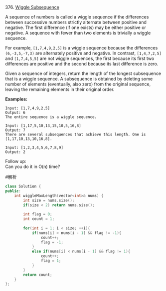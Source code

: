 376\. [Wiggle Subsequence](https://leetcode.com/problems/wiggle-subsequence/)

A sequence of numbers is called a wiggle sequence if the differences between successive numbers strictly alternate between positive and negative. The first difference (if one exists) may be either positive or negative. A sequence with fewer than two elements is trivially a wiggle sequence.

For example, `[1,7,4,9,2,5]` is a wiggle sequence because the differences `(6,-3,5,-7,3)` are alternately positive and negative. In contrast, `[1,4,7,2,5]` and `[1,7,4,5,5]` are not wiggle sequences, the first because its first two differences are positive and the second because its last difference is zero.

Given a sequence of integers, return the length of the longest subsequence that is a wiggle sequence. A subsequence is obtained by deleting some number of elements (eventually, also zero) from the original sequence, leaving the remaining elements in their original order.

**Examples:**  
```
Input: [1,7,4,9,2,5]  
Output: 6  
The entire sequence is a wiggle sequence.

Input: [1,17,5,10,13,15,10,5,16,8]
Output: 7
There are several subsequences that achieve this length. One is [1,17,10,13,10,16,8].

Input: [1,2,3,4,5,6,7,8,9]
Output: 2
```
Follow up:  
Can you do it in O(n) time?

#解析

```cpp
class Solution {
public:
    int wiggleMaxLength(vector<int>& nums) {
        int size = nums.size();
        if(size < 2) return nums.size();
        
        int flag = 0;
        int count = 1;
        
        for(int i = 1; i < size; ++i){
            if(nums[i] > nums[i - 1] && flag != -1){
                count++;
                flag = -1;
            }
            else if(nums[i] < nums[i - 1] && flag != 1){
                count++;
                flag = 1;
            }
        }
        return count;
    }
};
```
